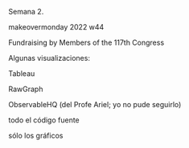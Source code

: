 Semana 2.

makeovermonday 2022 w44

Fundraising by Members of the 117th Congress

Algunas visualizaciones:

Tableau

RawGraph

ObservableHQ (del Profe Ariel; yo no pude seguirlo)

todo el código fuente

sólo los gráficos
